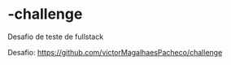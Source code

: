 # -challenge
Desafio de teste de fullstack

Desafio: https://github.com/victorMagalhaesPacheco/challenge
